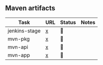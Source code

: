 
## Maven artifacts

| Task | URL | Status | Notes |
| ---- | --- | ------ | ----- |
| jenkins-stage | [x](https://jenkins.opencord.org/job/maven-publish_$onos_package) | :hammer: | |
| mvn-pkg       | [x](https://mvnrepository.com/artifact/org.opencord/$onos_package) | :hammer: | |
| mvn-api       | [x](https://mvnrepository.com/artifact/org.opencord/$onos_package-api) | :hammer: | |
| mvn-app       | [x](https://mvnrepository.com/artifact/org.opencord/$onos_package-app) | :hammer: | |
